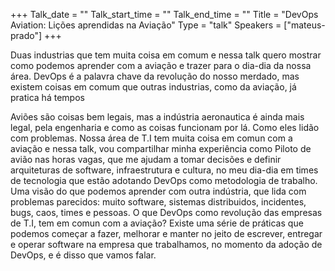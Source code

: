 +++
Talk_date = ""
Talk_start_time = ""
Talk_end_time = ""
Title = "DevOps Aviation: Lições aprendidas na Aviação"
Type = "talk"
Speakers = ["mateus-prado"]
+++

Duas industrias que tem muita coisa em comum e nessa talk quero mostrar como podemos aprender com a aviação e trazer para o dia-dia da nossa área. DevOps é a palavra chave da revolução do nosso merdado, mas existem coisas em comum que outras industrias, como da aviação, já pratica há tempos

Aviões são coisas bem legais, mas a indústria aeronautica é ainda mais legal, pela engenharia e como as coisas funcionam por lá. Como eles lidão com problemas. Nossa área de T.I tem muita coisa em comun com a aviação e nessa talk, vou compartilhar minha experiência como Piloto de avião nas horas vagas, que me ajudam a tomar decisões e definir arquiteturas de software, infraestrutura e cultura, no meu dia-dia em times de tecnologia que estão adotando DevOps como metodologia de trabalho. Uma visão do que podemos aprender com outra indústria, que lida com problemas parecidos: muito software, sistemas distribuidos, incidentes, bugs, caos, times e pessoas. O que DevOps como revolução das empresas de T.I, tem em comun com a aviação? Existe uma série de práticas que podemos começar a fazer, melhorar e manter no jeito de escrever, entregar e operar software na empresa que trabalhamos, no momento da adoção de DevOps, e é disso que vamos falar.